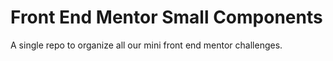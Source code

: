 # Front End Mentor Small Components
A single repo to organize all our mini front end mentor challenges.
